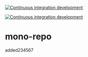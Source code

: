 
[![Continuous integration development](https://github.com/fercascue/mono-repo/actions/workflows/CI-Dev.yml/badge.svg)](https://github.com/fercascue/mono-repo/actions/workflows/CI-Dev.yml)


[![Continuous integration development](https://github.com/fercascue/mono-repo/auth/badge.svg)](https://github.com/fercascue/mono-repo/actions/workflows/CI-Dev.yml)

# mono-repo
added234567

